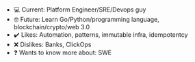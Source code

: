 - :computer: Current: Platform Engineer/SRE/Devops guy
- :nerd_face: Future: Learn Go/Python/programming language, blockchain/crypto/web 3.0
- :heavy_check_mark: Likes: Automation, patterns, immutable infra, idempotentcy
- :x: Dislikes: Banks, ClickOps
- :question: Wants to know more about: SWE


<!---
makeitrepeatable/makeitrepeatable is a ✨ special ✨ repository because its `README.md` (this file) appears on your GitHub profile.
You can click the Preview link to take a look at your changes.
--->

